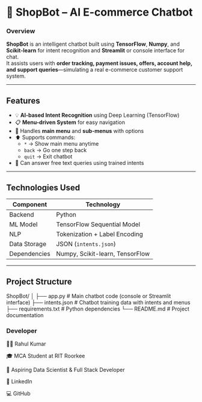 # 🤖 ShopBot – AI E-commerce Chatbot  

### Overview  
**ShopBot** is an intelligent chatbot built using **TensorFlow**, **Numpy**, and **Scikit-learn** for intent recognition and **Streamlit** or console interface for chat.  
It assists users with **order tracking, payment issues, offers, account help, and support queries**—simulating a real e-commerce customer support system.  

---

## Features  

- 💡 **AI-based Intent Recognition** using Deep Learning (TensorFlow)  
- 📋 **Menu-driven System** for easy navigation  
- 📝 Handles **main menu** and **sub-menus** with options  
- ⬆️ Supports commands:  
  - `*` → Show main menu anytime  
  - `back` → Go one step back  
  - `quit` → Exit chatbot  
- 🎯 Can answer free text queries using trained intents  

---

## Technologies Used  

| Component | Technology |
|-----------|------------|
| Backend | Python |
| ML Model | TensorFlow Sequential Model |
| NLP | Tokenization + Label Encoding |
| Data Storage | JSON (`intents.json`) |
| Dependencies | Numpy, Scikit-learn, TensorFlow |

---

## Project Structure  
ShopBot/
│
├── app.py             # Main chatbot code (console or Streamlit interface)
├── intents.json       # Chatbot training data with intents and menus
├── requirements.txt   # Python dependencies
└── README.md          # Project documentation

### Developer

 👨‍💻 Rahul Kumar

🎓 MCA Student at RIT Roorkee

🌟 Aspiring Data Scientist & Full Stack Developer

🔗 LinkedIn

💻 GitHub